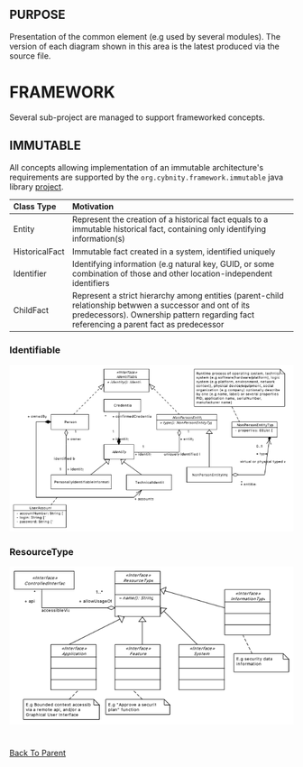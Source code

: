## PURPOSE
Presentation of the common element (e.g used by several modules).
The version of each diagram shown in this area is the latest produced via the source file.

# FRAMEWORK
Several sub-project are managed to support frameworked concepts.

## IMMUTABLE
All concepts allowing implementation of an immutable architecture's requirements are supported by the `org.cybnity.framework.immutable` java library [project](/implementations-line/framework/immutable).

|Class Type|Motivation|
| :-- | :-- |
|Entity|Represent the creation of a historical fact equals to a immutable historical fact, containing only identifying information(s)|
|HistoricalFact|Immutable fact created in a system, identified uniquely|
|Identifier|Identifying information (e.g natural key, GUID, or some combination of those and other location-independent identifiers|
|ChildFact|Represent a strict hierarchy among entities (parent-child relationship betwwen a successor and ont of its predecessors). Ownership pattern regarding fact referencing a parent fact as predecessor|

### Identifiable
![image](Identifiable_description.PNG)

### ResourceType
![image](ResourceType_description.PNG)

#
[Back To Parent](../)
